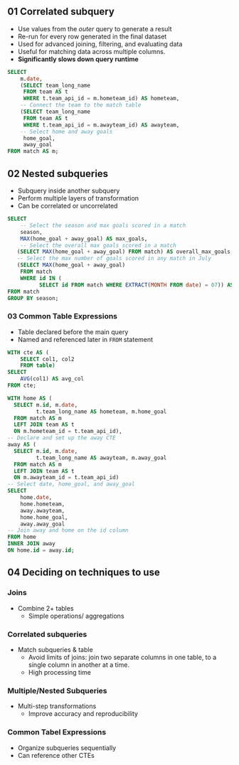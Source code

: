 ## 01 Correlated subquery
- Use values from the *outer* query to generate a result
- Re-run for every row generated in the final dataset
- Used for advanced joining, filtering, and evaluating data
- Useful for matching data across multiple columns.
- **Significantly slows down query runtime**

```sql
SELECT
    m.date,
    (SELECT team_long_name
     FROM team AS t
     WHERE t.team_api_id = m.hometeam_id) AS hometeam,
    -- Connect the team to the match table
    (SELECT team_long_name
     FROM team AS t
     WHERE t.team_api_id = m.awayteam_id) AS awayteam,
    -- Select home and away goals
     home_goal,
     away_goal
FROM match AS m;
```

## 02 Nested subqueries
- Subquery inside another subquery
- Perform multiple layers of transformation
- Can be correlated or uncorrelated
```sql
SELECT
	-- Select the season and max goals scored in a match
	season,
    MAX(home_goal + away_goal) AS max_goals,
    -- Select the overall max goals scored in a match
   (SELECT MAX(home_goal + away_goal) FROM match) AS overall_max_goals,
   -- Select the max number of goals scored in any match in July
   (SELECT MAX(home_goal + away_goal) 
    FROM match
    WHERE id IN (
          SELECT id FROM match WHERE EXTRACT(MONTH FROM date) = 07)) AS july_max_goals
FROM match
GROUP BY season;
```

### 03 Common Table Expressions
- Table declared before the main query
- Named and referenced later in `FROM` statement

```sql
WITH cte AS (
    SELECT col1, col2
    FROM table)
SELECT
    AVG(col1) AS avg_col
FROM cte;
```

```sql
WITH home AS (
  SELECT m.id, m.date, 
  		 t.team_long_name AS hometeam, m.home_goal
  FROM match AS m
  LEFT JOIN team AS t 
  ON m.hometeam_id = t.team_api_id),
-- Declare and set up the away CTE
away AS (
  SELECT m.id, m.date, 
  		 t.team_long_name AS awayteam, m.away_goal
  FROM match AS m
  LEFT JOIN team AS t 
  ON m.awayteam_id = t.team_api_id)
-- Select date, home_goal, and away_goal
SELECT 
	home.date,
    home.hometeam,
    away.awayteam,
    home.home_goal,
    away.away_goal
-- Join away and home on the id column
FROM home
INNER JOIN away
ON home.id = away.id;
```

## 04 Deciding on techniques to use
### Joins
- Combine 2+ tables
    - Simple operations/ aggregations

### Correlated subqueries
- Match subqueries & table
    - Avoid limits of joins: join two separate columns in one table, to a single column in another at a time. 
    - High processing time
### Multiple/Nested Subqueries
- Multi-step transformations
    - Improve accuracy and reproducibility

### Common Tabel Expressions
- Organize subqueries sequentially
- Can reference other CTEs
